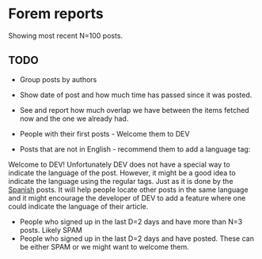 # Forem reports

Showing most recent N=100 posts.

## TODO

* Group posts by authors
* Show date of post and how much time has passed since it was posted.
* See and report how much overlap we have between the  items fetched now and the one we already had.



* People with their first posts - Welcome them to DEV
* Posts that are not in English - recommend them to add a language tag:

Welcome to DEV!
Unfortunately DEV does not have a special way to indicate the language of the post. However, it might be a good idea to indicate the language using the regular tags. Just as it is done by the [Spanish](https://dev.to/t/spanish) posts. It will help people locate other posts in the same language and it might encourage the developer of DEV to add a feature where one could indicate the language of their article.




* People who signed up in the last D=2 days and have more than N=3 posts. Likely SPAM
* People who signed up in the last D=2 days and have posted. These can be either SPAM or we might want to welcome them.


